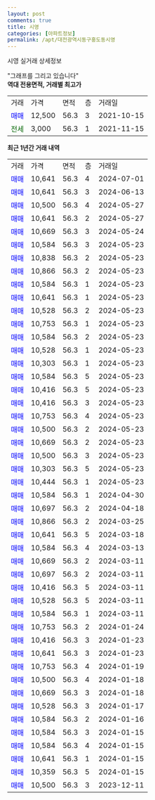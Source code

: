 ```yaml
---
layout: post
comments: true
title: 시영
categories: [아파트정보]
permalink: /apt/대전광역시동구홍도동시영
---
```


시영 실거래 상세정보

<script type="text/javascript">
  google.charts.load('current', {'packages':['line', 'corechart']});
  google.charts.setOnLoadCallback(drawChart);

  function drawChart() {
    var data = new google.visualization.DataTable();
    data.addColumn('date', '거래일');
    data.addColumn('number', "매매");
    data.addColumn('number', "전세");
    data.addColumn('number', "전매");

    data.addRows([[new Date(Date.parse("2024-07-01")), 10641, null, null], [new Date(Date.parse("2024-06-13")), 10641, null, null], [new Date(Date.parse("2024-05-27")), 10500, null, null], [new Date(Date.parse("2024-05-27")), 10641, null, null], [new Date(Date.parse("2024-05-24")), 10669, null, null], [new Date(Date.parse("2024-05-23")), 10584, null, null], [new Date(Date.parse("2024-05-23")), 10838, null, null], [new Date(Date.parse("2024-05-23")), 10866, null, null], [new Date(Date.parse("2024-05-23")), 10584, null, null], [new Date(Date.parse("2024-05-23")), 10641, null, null], [new Date(Date.parse("2024-05-23")), 10528, null, null], [new Date(Date.parse("2024-05-23")), 10753, null, null], [new Date(Date.parse("2024-05-23")), 10584, null, null], [new Date(Date.parse("2024-05-23")), 10528, null, null], [new Date(Date.parse("2024-05-23")), 10303, null, null], [new Date(Date.parse("2024-05-23")), 10584, null, null], [new Date(Date.parse("2024-05-23")), 10416, null, null], [new Date(Date.parse("2024-05-23")), 10416, null, null], [new Date(Date.parse("2024-05-23")), 10753, null, null], [new Date(Date.parse("2024-05-23")), 10500, null, null], [new Date(Date.parse("2024-05-23")), 10669, null, null], [new Date(Date.parse("2024-05-23")), 10500, null, null], [new Date(Date.parse("2024-05-23")), 10303, null, null], [new Date(Date.parse("2024-05-23")), 10444, null, null], [new Date(Date.parse("2024-04-30")), 10584, null, null], [new Date(Date.parse("2024-04-18")), 10697, null, null], [new Date(Date.parse("2024-03-25")), 10866, null, null], [new Date(Date.parse("2024-03-18")), 10641, null, null], [new Date(Date.parse("2024-03-13")), 10584, null, null], [new Date(Date.parse("2024-03-11")), 10669, null, null], [new Date(Date.parse("2024-03-11")), 10697, null, null], [new Date(Date.parse("2024-03-11")), 10416, null, null], [new Date(Date.parse("2024-03-11")), 10528, null, null], [new Date(Date.parse("2024-03-11")), 10584, null, null], [new Date(Date.parse("2024-01-24")), 10753, null, null], [new Date(Date.parse("2024-01-23")), 10416, null, null], [new Date(Date.parse("2024-01-23")), 10641, null, null], [new Date(Date.parse("2024-01-19")), 10753, null, null], [new Date(Date.parse("2024-01-18")), 10500, null, null], [new Date(Date.parse("2024-01-18")), 10669, null, null], [new Date(Date.parse("2024-01-17")), 10528, null, null], [new Date(Date.parse("2024-01-16")), 10584, null, null], [new Date(Date.parse("2024-01-15")), 10584, null, null], [new Date(Date.parse("2024-01-15")), 10584, null, null], [new Date(Date.parse("2024-01-15")), 10641, null, null], [new Date(Date.parse("2024-01-15")), 10359, null, null], [new Date(Date.parse("2023-12-11")), 10500, null, null]]);

    var options = {
      hAxis: {
        format: 'yyyy/MM/dd'
      },    
      lineWidth: 0,
      pointsVisible: true,    
      title: '최근 1년간 유형별 실거래가 분포',
      legend: { position: 'bottom' }
    };

    var formatter = new google.visualization.NumberFormat({pattern:'###,###'} );
    formatter.format(data, 1);
    formatter.format(data, 2);
    
    setTimeout(function() {
        var chart = new google.visualization.LineChart(document.getElementById('columnchart_material'));
        chart.draw(data, (options));
        document.getElementById('loading').style.display = 'none';
    }, 200);
  }
</script>


<div id="loading" style="z-index:20; display: block; margin-left: 0px">"그래프를 그리고 있습니다"</div>
<div id="columnchart_material" style="width: 95%; margin-left: 0px; display: block"></div>
<!-- contents start -->
<b>역대 전용면적, 거래별 최고가</b>
<table class="sortable">
    <tr>
      <td>거래</td>
      <td>가격</td>
      <td>면적</td>
      <td>층</td>
      <td>거래일</td>
    </tr>
        <tr>
          <td><a style="color: blue">매매</a></td>
          <td>12,500</td>
          <td>56.3</td>
          <td>3</td>
          <td>2021-10-15</td>
        </tr>        
        <tr>
              <td><a style="color: darkgreen">전세</a></td>
              <td>3,000</td>
              <td>56.3</td>
              <td>1</td>
              <td>2021-11-15</td>
            </tr>        
    
</table>

<b>최근 1년간 거래 내역</b>

<table class="sortable">
    <tr>
      <td>거래</td>
      <td>가격</td>
      <td>면적</td>
      <td>층</td>
      <td>거래일</td>
    </tr>
    <tr>
      <td><a style="color: blue">매매</a></td>
      <td>10,641</td>
      <td>56.3</td>
      <td>4</td>
      <td>2024-07-01</td>
    </tr>          <tr>
      <td><a style="color: blue">매매</a></td>
      <td>10,641</td>
      <td>56.3</td>
      <td>3</td>
      <td>2024-06-13</td>
    </tr>          <tr>
      <td><a style="color: blue">매매</a></td>
      <td>10,500</td>
      <td>56.3</td>
      <td>4</td>
      <td>2024-05-27</td>
    </tr>          <tr>
      <td><a style="color: blue">매매</a></td>
      <td>10,641</td>
      <td>56.3</td>
      <td>2</td>
      <td>2024-05-27</td>
    </tr>          <tr>
      <td><a style="color: blue">매매</a></td>
      <td>10,669</td>
      <td>56.3</td>
      <td>3</td>
      <td>2024-05-24</td>
    </tr>          <tr>
      <td><a style="color: blue">매매</a></td>
      <td>10,584</td>
      <td>56.3</td>
      <td>3</td>
      <td>2024-05-23</td>
    </tr>          <tr>
      <td><a style="color: blue">매매</a></td>
      <td>10,838</td>
      <td>56.3</td>
      <td>2</td>
      <td>2024-05-23</td>
    </tr>          <tr>
      <td><a style="color: blue">매매</a></td>
      <td>10,866</td>
      <td>56.3</td>
      <td>2</td>
      <td>2024-05-23</td>
    </tr>          <tr>
      <td><a style="color: blue">매매</a></td>
      <td>10,584</td>
      <td>56.3</td>
      <td>1</td>
      <td>2024-05-23</td>
    </tr>          <tr>
      <td><a style="color: blue">매매</a></td>
      <td>10,641</td>
      <td>56.3</td>
      <td>1</td>
      <td>2024-05-23</td>
    </tr>          <tr>
      <td><a style="color: blue">매매</a></td>
      <td>10,528</td>
      <td>56.3</td>
      <td>2</td>
      <td>2024-05-23</td>
    </tr>          <tr>
      <td><a style="color: blue">매매</a></td>
      <td>10,753</td>
      <td>56.3</td>
      <td>1</td>
      <td>2024-05-23</td>
    </tr>          <tr>
      <td><a style="color: blue">매매</a></td>
      <td>10,584</td>
      <td>56.3</td>
      <td>2</td>
      <td>2024-05-23</td>
    </tr>          <tr>
      <td><a style="color: blue">매매</a></td>
      <td>10,528</td>
      <td>56.3</td>
      <td>1</td>
      <td>2024-05-23</td>
    </tr>          <tr>
      <td><a style="color: blue">매매</a></td>
      <td>10,303</td>
      <td>56.3</td>
      <td>1</td>
      <td>2024-05-23</td>
    </tr>          <tr>
      <td><a style="color: blue">매매</a></td>
      <td>10,584</td>
      <td>56.3</td>
      <td>5</td>
      <td>2024-05-23</td>
    </tr>          <tr>
      <td><a style="color: blue">매매</a></td>
      <td>10,416</td>
      <td>56.3</td>
      <td>5</td>
      <td>2024-05-23</td>
    </tr>          <tr>
      <td><a style="color: blue">매매</a></td>
      <td>10,416</td>
      <td>56.3</td>
      <td>3</td>
      <td>2024-05-23</td>
    </tr>          <tr>
      <td><a style="color: blue">매매</a></td>
      <td>10,753</td>
      <td>56.3</td>
      <td>4</td>
      <td>2024-05-23</td>
    </tr>          <tr>
      <td><a style="color: blue">매매</a></td>
      <td>10,500</td>
      <td>56.3</td>
      <td>2</td>
      <td>2024-05-23</td>
    </tr>          <tr>
      <td><a style="color: blue">매매</a></td>
      <td>10,669</td>
      <td>56.3</td>
      <td>2</td>
      <td>2024-05-23</td>
    </tr>          <tr>
      <td><a style="color: blue">매매</a></td>
      <td>10,500</td>
      <td>56.3</td>
      <td>3</td>
      <td>2024-05-23</td>
    </tr>          <tr>
      <td><a style="color: blue">매매</a></td>
      <td>10,303</td>
      <td>56.3</td>
      <td>5</td>
      <td>2024-05-23</td>
    </tr>          <tr>
      <td><a style="color: blue">매매</a></td>
      <td>10,444</td>
      <td>56.3</td>
      <td>1</td>
      <td>2024-05-23</td>
    </tr>          <tr>
      <td><a style="color: blue">매매</a></td>
      <td>10,584</td>
      <td>56.3</td>
      <td>1</td>
      <td>2024-04-30</td>
    </tr>          <tr>
      <td><a style="color: blue">매매</a></td>
      <td>10,697</td>
      <td>56.3</td>
      <td>2</td>
      <td>2024-04-18</td>
    </tr>          <tr>
      <td><a style="color: blue">매매</a></td>
      <td>10,866</td>
      <td>56.3</td>
      <td>2</td>
      <td>2024-03-25</td>
    </tr>          <tr>
      <td><a style="color: blue">매매</a></td>
      <td>10,641</td>
      <td>56.3</td>
      <td>5</td>
      <td>2024-03-18</td>
    </tr>          <tr>
      <td><a style="color: blue">매매</a></td>
      <td>10,584</td>
      <td>56.3</td>
      <td>4</td>
      <td>2024-03-13</td>
    </tr>          <tr>
      <td><a style="color: blue">매매</a></td>
      <td>10,669</td>
      <td>56.3</td>
      <td>2</td>
      <td>2024-03-11</td>
    </tr>          <tr>
      <td><a style="color: blue">매매</a></td>
      <td>10,697</td>
      <td>56.3</td>
      <td>2</td>
      <td>2024-03-11</td>
    </tr>          <tr>
      <td><a style="color: blue">매매</a></td>
      <td>10,416</td>
      <td>56.3</td>
      <td>5</td>
      <td>2024-03-11</td>
    </tr>          <tr>
      <td><a style="color: blue">매매</a></td>
      <td>10,528</td>
      <td>56.3</td>
      <td>5</td>
      <td>2024-03-11</td>
    </tr>          <tr>
      <td><a style="color: blue">매매</a></td>
      <td>10,584</td>
      <td>56.3</td>
      <td>1</td>
      <td>2024-03-11</td>
    </tr>          <tr>
      <td><a style="color: blue">매매</a></td>
      <td>10,753</td>
      <td>56.3</td>
      <td>2</td>
      <td>2024-01-24</td>
    </tr>          <tr>
      <td><a style="color: blue">매매</a></td>
      <td>10,416</td>
      <td>56.3</td>
      <td>3</td>
      <td>2024-01-23</td>
    </tr>          <tr>
      <td><a style="color: blue">매매</a></td>
      <td>10,641</td>
      <td>56.3</td>
      <td>3</td>
      <td>2024-01-23</td>
    </tr>          <tr>
      <td><a style="color: blue">매매</a></td>
      <td>10,753</td>
      <td>56.3</td>
      <td>4</td>
      <td>2024-01-19</td>
    </tr>          <tr>
      <td><a style="color: blue">매매</a></td>
      <td>10,500</td>
      <td>56.3</td>
      <td>4</td>
      <td>2024-01-18</td>
    </tr>          <tr>
      <td><a style="color: blue">매매</a></td>
      <td>10,669</td>
      <td>56.3</td>
      <td>3</td>
      <td>2024-01-18</td>
    </tr>          <tr>
      <td><a style="color: blue">매매</a></td>
      <td>10,528</td>
      <td>56.3</td>
      <td>3</td>
      <td>2024-01-17</td>
    </tr>          <tr>
      <td><a style="color: blue">매매</a></td>
      <td>10,584</td>
      <td>56.3</td>
      <td>2</td>
      <td>2024-01-16</td>
    </tr>          <tr>
      <td><a style="color: blue">매매</a></td>
      <td>10,584</td>
      <td>56.3</td>
      <td>3</td>
      <td>2024-01-15</td>
    </tr>          <tr>
      <td><a style="color: blue">매매</a></td>
      <td>10,584</td>
      <td>56.3</td>
      <td>4</td>
      <td>2024-01-15</td>
    </tr>          <tr>
      <td><a style="color: blue">매매</a></td>
      <td>10,641</td>
      <td>56.3</td>
      <td>1</td>
      <td>2024-01-15</td>
    </tr>          <tr>
      <td><a style="color: blue">매매</a></td>
      <td>10,359</td>
      <td>56.3</td>
      <td>5</td>
      <td>2024-01-15</td>
    </tr>          <tr>
      <td><a style="color: blue">매매</a></td>
      <td>10,500</td>
      <td>56.3</td>
      <td>3</td>
      <td>2023-12-11</td>
    </tr>      </table>
<!-- contents end -->    

